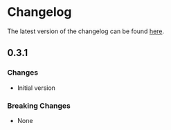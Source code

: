 # Changelog

The latest version of the changelog can be found [here](https://github.com/Azure/bicep-registry-modules/blob/main/avm/res/portal/dashboard/CHANGELOG.md).

## 0.3.1

### Changes

- Initial version

### Breaking Changes

- None
